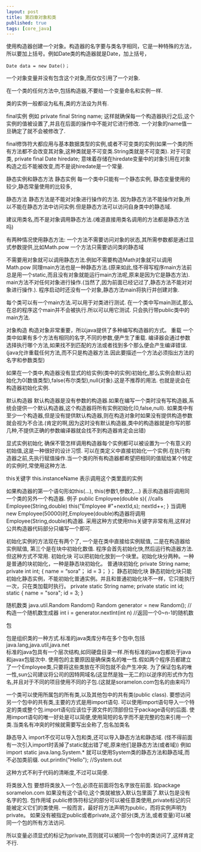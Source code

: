 ```yaml
---
layout: post
title: 第四章对象和类
published: true
tags: [core_java]
---
```


使用构造器创建一个对象。构造器的名字要与类名字相同，它是一种特殊的方法，所以要加上括号。例如Date类的构造器就是Date，加上括号，
```
Date data = new Date()；
```

一个对象变量并没有包含这个对象,而仅仅引用了一个对象.

在一个类的任何方法中,包括构造器,不要给一个变量命名和实例一样.

类的实例一般都设为私有,类的方法设为共有.

final实例
例如 private final String name;
这样就确保每一个构造器执行之后,这个实例的值被设置了,并且在后面的操作中不能对它进行修改.  一个对象的name值一旦确定了就不会被修改了.

final修饰符大都应用与基本数据类型的实例,或者不可变类的实例(如果一个类的所有方法都不会改变其对象,这种类就是不可变类.String类就是不可变类).
对于可变类,
private final Date hiredate;
意味着存储在hiredate变量中的对象引用在对象构造之后不能被改变,而不是说hiredate是一个常量.

静态实例和静态方法
静态实例  每一个类中只能有一个静态实例,
静态变量使用的较少,静态常量使用的比较多,

静态方法
静态方法是不能对对象进行操作的方法.
因为静态方法不能操作对象,所以不能在静态方法中访问实例.但是静态方法可以访问自身类中的静态域.

建议用类名,而不是对象调用静态方法.(难道直接用类名调用的方法都是静态方法吗)

有两种情况使用静态方法:
一个方法不需要访问对象的状态,其所需参数都是通过显式参数提供,比如Math.pow
一个方法只需要访问类的静态域



不需要用对象就可以调用静态方法.例如不需要构造Math对象就可以调用Math.pow
同理main方法也是一种静态方法.(原来如此,怪不得写程序main方法前总是用一个static,而且没有对象就能运行main方法呢,原来是因为它是静态方法).
main方法不对任何对象进行操作.(当然了,因为前面已经记过了,静态方法不能对对象进行操作.).
程序启动时还没有一个对象,静态方法main将执行并创建对象.

每个类可以有一个main方法.可以用于对类进行测试.
在一个类中写main测试,那么在总的程序这个main并不会被执行.所以可以用它测试.
只会执行带public类中的main方法.


对象构造
构造对象非常重要，所以java提供了多种编写构造器的方式。
重载
一个类中如果有多个方法有相同的名字,不同的参数,便产生了重载.
编译器会通过参数选择执行哪个方法,如果找不到匹配的方法或者找到多个那么便会产生编译错误.
(java允许重载任何方法,而不只是构造器方法.因此要描述一个方法必须指出方法的名字和参数类型)

如果在一个类中,构造器没有显式的给实例(类中的实例)初始化,那么实例会默认初始化为0(数值类型),false(布尔类型),null(对象).这是不推荐的用法.
也就是说会在构造器初始化实例.

默认构造器
默认构造器是没有参数的构造器.如果在编写一个类时没有写构造器,系统会提供一个默认构造器,这个构造器将所有实例初始化(0,false,null).
如果类中有至少一个构造器,但是没有提供默认构造器,则在构造对象时如果没有提供构造参数就会视为不合法.(肯定的啊,因为这时没有默认构造器,类中的构造器就是你写的那几种,不提供正确的参数编译器就会找不到构造器肯定会出错)

显式实例初始化
确保不管怎样调用构造器每个实例都可以被设置为一个有意义的初始值,这是一种很好的设计习惯.
可以在类定义中直接初始化一个实例.在执行构造器之前,先执行赋值操作.当一个类的所有构造器都希望把相同的值赋给某个特定的实例时,常使用这种方法.

this关键字
this.instanceName 表示调用这个类里面的实例

如果构造器的第一个语句形如this(...), this(参数1,参数2,...)  表示构造器将调用同一个类的另外一个构造器.
例子
public Employee(double s){
//calls Employee(String,double)
this("Employee #"+nextId,s);
nextId++;
}
当调用new Employee(50000)时,Employee(double)构造器将调用Employee(String,double)构造器.
采用这种方式使用this关键字非常有用,这样对公共构造器代码部分只编写一个即可.

初始化实例的方法现在有两个了,
一个是在类中直接给实例赋值,
二是在构造器给实例赋值,
第三个是在块中初始化数值. 程序会首先初始化快,然后运行构造器方法. 但这种方式不常用.
初始化块
可以把初始化放到一个块里。初始化块分两种。一种是普通的块初始化，一种是静态块初始化。
普通块初始化
private String name;
private int int;
{
name = “sora”；
id = 3；
}；
静态初始化块
静态初始化块只能初始化静态实例，不能初始化普通实例。并且和普通初始化块不一样，它只能执行一次，只在类加载时执行。
private static String name;
private static int id;
static
{
name = "sora";
id = 3;
}

随机数类
java.util.Random
Random()
Random generator = new Random(); //构造一个随机数生成器
int i = generator.nextInt(int n)              //返回一个0~n-1的随机数


包 

包是组织类的一种方式.标准的java类库分布在多个包中,包括java.lang,java.util,java.net  
标准的java包具有一个层次结构,如同硬盘目录一样.所有标准的java包都处于java和javax包层次中.
使用包的主要原因是确保类名的唯一性.假如两个程序员都建立了一个Employee类,只要将这些类放在不同包就不会产生冲突.
为了保证包名的唯一性,sun公司建议将公司的因特网域名(这显然是独一无二的)以逆序的形式作为包名,并且对于不同的项目使用不同的子包.(这就是soramelon.com包名的由来吗?)

一个类可以使用所属包的所有类,以及其他包中的共有类(public class).
要想访问另一个包中的共有类,主要的方式是用import语句.
可以使用import语句导入一个特定的类或整个包.import语句应该位于源文件的顶部但位于package语句的后面.
使用import语句的唯一好处是可以简便,使用简短的名字而不是完整的包来引用一个类.当类名有冲突的时候就需要写出全称了,包名加类名

静态导入
import不仅可以导入包和类,还可以导入静态方法和静态域.
(怪不得前面有一次引入import时丢掉了static就出错了呢,原来他们是静态方法(或者域))
例如
import static java.lang.System.*
就可以使用System类的静态方法和静态域,而不必加类前缀.
out.println("Hello");  //System.out

这种方式不利于代码的清晰度,不过可以简便.

将类放入包
要想将类放入一个包,必须在前面将包名字放在前面.
如package soramelon.com
如果没有这个语句,这个类就被放入默认包里面了.默认包是没有名字的包.
包作用域
public修饰符标记的部分可以被任意类使用,private标记的只能被定义它们的类使用.
一般而言，最好将方法声明为public，而将实例声明为private。
如果没有被指定public或者private,这个部分(类,方法,或者变量)可以被同一个包的所有方法访问.

所以变量必须显式的标记为private,否则就可以被同一个包中的类访问了,这样肯定不行.

































